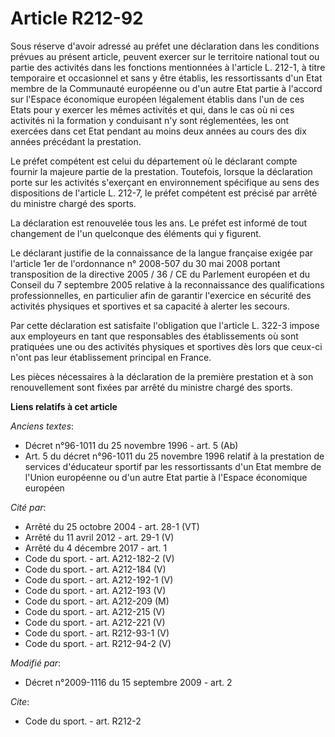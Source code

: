 # Article R212-92

Sous réserve d'avoir adressé au préfet une déclaration dans les conditions prévues au présent article, peuvent exercer sur le
territoire national tout ou partie des activités dans les fonctions mentionnées à l'article L. 212-1, à titre temporaire et
occasionnel et sans y être établis, les ressortissants d'un Etat membre de la Communauté européenne ou d'un autre Etat partie
à l'accord sur l'Espace économique européen légalement établis dans l'un de ces Etats pour y exercer les mêmes activités et
qui, dans le cas où ni ces activités ni la formation y conduisant n'y sont réglementées, les ont exercées dans cet Etat
pendant au moins deux années au cours des dix années précédant la prestation. 

Le préfet compétent est celui du département où le déclarant compte fournir la majeure partie de la prestation. Toutefois,
lorsque la déclaration porte sur les activités s'exerçant en environnement spécifique au sens des dispositions de l'article
L. 212-7, le préfet compétent est précisé par arrêté du ministre chargé des sports. 

La déclaration est renouvelée tous les ans. Le préfet est informé de tout changement de l'un quelconque des éléments qui y
figurent. 

Le déclarant justifie de la connaissance de la langue française exigée par l'article 1er de l'ordonnance n° 2008-507 du 30
mai 2008 portant transposition de la directive 2005 / 36 / CE du Parlement européen et du Conseil du 7 septembre 2005
relative à la reconnaissance des qualifications professionnelles, en particulier afin de garantir l'exercice en sécurité des
activités physiques et sportives et sa capacité à alerter les secours. 

Par cette déclaration est satisfaite l'obligation que l'article L. 322-3 impose aux employeurs en tant que responsables des
établissements où sont pratiquées une ou des activités physiques et sportives dès lors que ceux-ci n'ont pas leur
établissement principal en France. 

Les pièces nécessaires à la déclaration de la première prestation et à son renouvellement sont fixées par arrêté du ministre
chargé des sports.

**Liens relatifs à cet article**

_Anciens textes_:

  - Décret n°96-1011 du 25 novembre 1996 - art. 5 (Ab)
  - Art. 5 du décret n°96-1011 du 25 novembre 1996 relatif à la prestation de services d'éducateur sportif par les ressortissants d'un Etat membre de l'Union européenne ou d'un autre Etat partie à l'Espace économique européen

_Cité par_:

  - Arrêté du 25 octobre 2004 - art. 28-1 (VT)
  - Arrêté du 11 avril 2012 - art. 29-1 (V)
  - Arrêté du 4 décembre 2017 - art. 1
  - Code du sport. - art. A212-182-2 (V)
  - Code du sport. - art. A212-184 (V)
  - Code du sport. - art. A212-192-1 (V)
  - Code du sport. - art. A212-193 (V)
  - Code du sport. - art. A212-209 (M)
  - Code du sport. - art. A212-215 (V)
  - Code du sport. - art. A212-221 (V)
  - Code du sport. - art. R212-93-1 (V)
  - Code du sport. - art. R212-94-2 (V)

_Modifié par_:

  - Décret n°2009-1116 du 15 septembre 2009 - art. 2

_Cite_:

  - Code du sport. - art. R212-2

